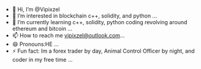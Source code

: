 - 👋 Hi, I’m @Vipixzel
- 👀 I’m interested in blockchain c++, solidity, and python  ...
- 🌱 I’m currently learning c++, solidity, python coding revolving around ethereum and bitcoin ...
- 📫 How to reach me vipixzel@outlook.com...
- 😄 Pronouns:HE ...
- ⚡ Fun fact: Im a forex trader by day, Animal Control Officer by night, and coder in my free time ...

<!---
Vipixzel/Vipixzel is a ✨ special ✨ repository because its `README.md` (this file) appears on your GitHub profile.
You can click the Preview link to take a look at your changes.
--->
